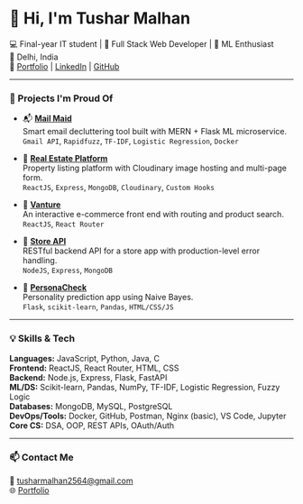 # 👋 Hi, I'm Tushar Malhan

💻 Final-year IT student | 🔧 Full Stack Web Developer | 🧠 ML Enthusiast  
📍 Delhi, India  
🔗 [Portfolio](https://abratm.github.io/Portfolio) | [LinkedIn](https://linkedin.com/in/tushar-malhan-9998ab256) | [GitHub](https://github.com/AbraTM)

---

### 🚀 Projects I'm Proud Of

- 📬 [**Mail Maid**](https://github.com/AbraTM/MailMaid)  
  Smart email decluttering tool built with MERN + Flask ML microservice.  
  `Gmail API`, `Rapidfuzz`, `TF-IDF`, `Logistic Regression`, `Docker`

- 🏡 [**Real Estate Platform**](https://github.com/AbraTM/real-estate)  
  Property listing platform with Cloudinary image hosting and multi-page form.  
  `ReactJS`, `Express`, `MongoDB`, `Cloudinary`, `Custom Hooks`

- 🛒 [**Vanture**](https://vanture-01.netlify.app/)  
  An interactive e-commerce front end with routing and product search.  
  `ReactJS`, `React Router`

- 🔗 [**Store API**](https://github.com/AbraTM/StoreAPI)  
  RESTful backend API for a store app with production-level error handling.  
  `NodeJS`, `Express`, `MongoDB`

- 🧠 [**PersonaCheck**](https://personacheck.onrender.com/)  
  Personality prediction app using Naive Bayes.  
  `Flask`, `scikit-learn`, `Pandas`, `HTML/CSS/JS`

---

### 💡 Skills & Tech

**Languages:** JavaScript, Python, Java, C  
**Frontend:** ReactJS, React Router, HTML, CSS  
**Backend:** Node.js, Express, Flask, FastAPI  
**ML/DS:** Scikit-learn, Pandas, NumPy, TF-IDF, Logistic Regression, Fuzzy Logic  
**Databases:** MongoDB, MySQL, PostgreSQL  
**DevOps/Tools:** Docker, GitHub, Postman, Nginx (basic), VS Code, Jupyter  
**Core CS:** DSA, OOP, REST APIs, OAuth/Auth

---

### 📫 Contact Me

📧 [tusharmalhan2564@gmail.com](mailto:tusharmalhan2564@gmail.com)  
🌐 [Portfolio](https://abratm.github.io/Portfolio)

